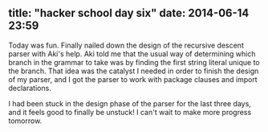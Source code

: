 title: "hacker school day six"
date: 2014-06-14 23:59
---

Today was fun. Finally nailed down the design of the recursive descent parser with Aki's help. Aki told me that the usual way of determining which branch in the grammar to take was by finding the first string literal unique to the branch. That idea was the catalyst I needed in order to finish the design of my parser, and I got the parser to work with package clauses and import declarations.

I had been stuck in the design phase of the parser for the last three days, and it feels good to finally be unstuck! I can't wait to make more progress tomorrow.
